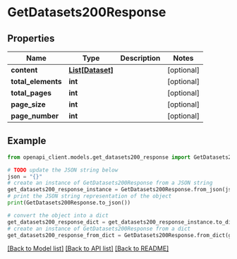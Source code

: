 # GetDatasets200Response


## Properties

Name | Type | Description | Notes
------------ | ------------- | ------------- | -------------
**content** | [**List[Dataset]**](Dataset.md) |  | [optional] 
**total_elements** | **int** |  | [optional] 
**total_pages** | **int** |  | [optional] 
**page_size** | **int** |  | [optional] 
**page_number** | **int** |  | [optional] 

## Example

```python
from openapi_client.models.get_datasets200_response import GetDatasets200Response

# TODO update the JSON string below
json = "{}"
# create an instance of GetDatasets200Response from a JSON string
get_datasets200_response_instance = GetDatasets200Response.from_json(json)
# print the JSON string representation of the object
print(GetDatasets200Response.to_json())

# convert the object into a dict
get_datasets200_response_dict = get_datasets200_response_instance.to_dict()
# create an instance of GetDatasets200Response from a dict
get_datasets200_response_from_dict = GetDatasets200Response.from_dict(get_datasets200_response_dict)
```
[[Back to Model list]](../README.md#documentation-for-models) [[Back to API list]](../README.md#documentation-for-api-endpoints) [[Back to README]](../README.md)


